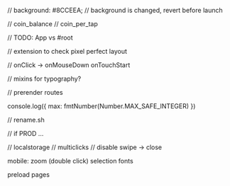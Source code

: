 // background: #8CCEEA;
// background is changed, revert before launch

// coin_balance
// coin_per_tap

// TODO: App vs #root

// extension to check pixel perfect layout

// onClick -> onMouseDown onTouchStart

// mixins for typography?

// prerender routes

console.log({ max: fmtNumber(Number.MAX_SAFE_INTEGER) })

// rename.sh

// if PROD ...

// localstorage
// multiclicks
// disable swipe -> close

mobile:
zoom (double click)
selection
fonts

preload pages
